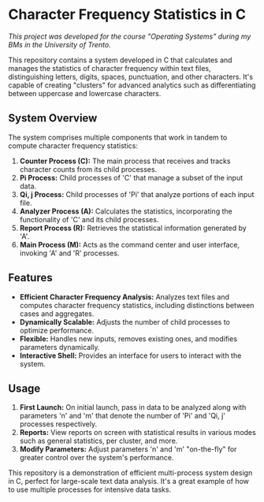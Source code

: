 # Character Frequency Statistics in C

*This project was developed for the course "Operating Systems" during my BMs in the University of Trento.*

This repository contains a system developed in C that calculates and manages the statistics of character frequency within text files, distinguishing letters, digits, spaces, punctuation, and other characters. It's capable of creating "clusters" for advanced analytics such as differentiating between uppercase and lowercase characters.

## System Overview

The system comprises multiple components that work in tandem to compute character frequency statistics:

1. **Counter Process (C):** The main process that receives and tracks character counts from its child processes.
2. **Pi Process:** Child processes of 'C' that manage a subset of the input data.
3. **Qi, j Process:** Child processes of 'Pi' that analyze portions of each input file.
4. **Analyzer Process (A):** Calculates the statistics, incorporating the functionality of 'C' and its child processes.
5. **Report Process (R):** Retrieves the statistical information generated by 'A'.
6. **Main Process (M):** Acts as the command center and user interface, invoking 'A' and 'R' processes.

## Features

- **Efficient Character Frequency Analysis:** Analyzes text files and computes character frequency statistics, including distinctions between cases and aggregates.
- **Dynamically Scalable:** Adjusts the number of child processes to optimize performance.
- **Flexible:** Handles new inputs, removes existing ones, and modifies parameters dynamically.
- **Interactive Shell:** Provides an interface for users to interact with the system.

## Usage

1. **First Launch:** On initial launch, pass in data to be analyzed along with parameters 'n' and 'm' that denote the number of 'Pi' and 'Qi, j' processes respectively. 
2. **Reports:** View reports on screen with statistical results in various modes such as general statistics, per cluster, and more.
3. **Modify Parameters:** Adjust parameters 'n' and 'm' "on-the-fly" for greater control over the system's performance.

This repository is a demonstration of efficient multi-process system design in C, perfect for large-scale text data analysis. It's a great example of how to use multiple processes for intensive data tasks.